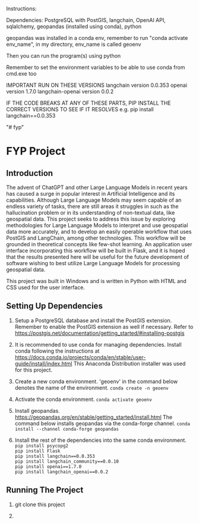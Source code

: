 Instructions:

Dependencies: PostgreSQL with PostGIS, langchain, OpenAI API, sqlalchemy, geopandas (installed using conda), python

geopandas was installed in a conda env, remember to run "conda activate env_name", in my directory, env_name is called geoenv

Then you can run the program(s) using python

Remember to set the environment variables to be able to use conda from cmd.exe too

IMPORTANT
RUN ON THESE VERSIONS
langchain version 0.0.353
openai version 1.7.0
langchain-openai version 0.0.2

IF THE CODE BREAKS AT ANY OF THESE PARTS, PIP INSTALL THE CORRECT VERSIONS TO SEE IF IT RESOLVES
e.g. pip install langchain==0.0.353

"# fyp"

# FYP Project

## Introduction

The advent of ChatGPT and other Large Language Models in recent years has caused a surge in popular interest in Artificial Intelligence and its capabilities. Although Large Language Models may seem capable of an endless variety of tasks, there are still areas it struggles in such as the hallucination problem or in its understanding of non-textual data, like geospatial data. This project seeks to address this issue by exploring methodologies for Large Language Models to interpret and use geospatial data more accurately, and to develop an easily operable workflow that uses PostGIS and LangChain, among other technologies. This workflow will be grounded in theoretical concepts like few-shot learning. An application user interface incorporating this workflow will be built in Flask, and it is hoped that the results presented here will be useful for the future development of software wishing to best utilize Large Language Models for processing geospatial data.

This project was built in Windows and is written in Python with HTML and CSS used for the user interface.

## Setting Up Dependencies

1. Setup a PostgreSQL database and install the PostGIS extension. Remember to enable the PostGIS extension as well if necessary. Refer to https://postgis.net/documentation/getting_started/#installing-postgis

2. It is recommended to use conda for managing dependencies. Install conda following the instructions at https://docs.conda.io/projects/conda/en/stable/user-guide/install/index.html This Anaconda Distribution installer was used for this project.

3. Create a new conda environment. 'geoenv' in the command below denotes the name of the environment.
   `conda create -n geoenv`

4. Activate the conda environment.
   `conda activate geoenv`

5. Install geopandas. https://geopandas.org/en/stable/getting_started/install.html The command below installs geopandas via the conda-forge channel.
   `conda install --channel conda-forge geopandas`

6. Install the rest of the dependencies into the same conda environment.
   `pip install psycopg2`  
   `pip install Flask`  
   `pip install langchain==0.0.353`  
   `pip install langchain_community==0.0.10`  
   `pip install openai==1.7.0`  
   `pip install langchain_openai==0.0.2`

## Running The Project

1. git clone this project

2.
